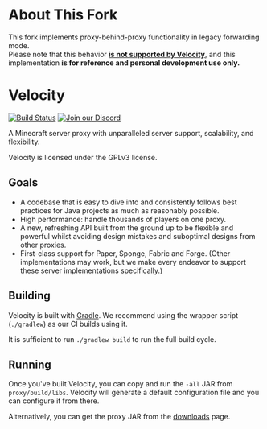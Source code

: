 # About This Fork
This fork implements proxy-behind-proxy functionality in legacy forwarding mode.  
Please note that this behavior **[is not supported by Velocity](https://docs.papermc.io/velocity/server-compatibility#proxy-behind-proxy-bungeecord-velocity-)**, and this implementation **is for reference and personal development use only.**

# Velocity

[![Build Status](https://img.shields.io/github/actions/workflow/status/PaperMC/Velocity/gradle.yml)](https://papermc.io/downloads/velocity)
[![Join our Discord](https://img.shields.io/discord/289587909051416579.svg?logo=discord&label=)](https://discord.gg/papermc)

A Minecraft server proxy with unparalleled server support, scalability,
and flexibility.

Velocity is licensed under the GPLv3 license.

## Goals

* A codebase that is easy to dive into and consistently follows best practices
  for Java projects as much as reasonably possible.
* High performance: handle thousands of players on one proxy.
* A new, refreshing API built from the ground up to be flexible and powerful
  whilst avoiding design mistakes and suboptimal designs from other proxies.
* First-class support for Paper, Sponge, Fabric and Forge. (Other implementations
  may work, but we make every endeavor to support these server implementations
  specifically.)
  
## Building

Velocity is built with [Gradle](https://gradle.org). We recommend using the
wrapper script (`./gradlew`) as our CI builds using it.

It is sufficient to run `./gradlew build` to run the full build cycle.

## Running

Once you've built Velocity, you can copy and run the `-all` JAR from
`proxy/build/libs`. Velocity will generate a default configuration file
and you can configure it from there.

Alternatively, you can get the proxy JAR from the [downloads](https://papermc.io/downloads/velocity)
page.
